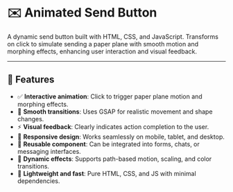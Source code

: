 # ✉️ Animated Send Button

A dynamic send button built with HTML, CSS, and JavaScript. Transforms on click to simulate sending a paper plane with smooth motion and morphing effects, enhancing user interaction and visual feedback.

---

## 🚀 Features
- ✅ **Interactive animation**: Click to trigger paper plane motion and morphing effects.  
- 🎨 **Smooth transitions**: Uses GSAP for realistic movement and shape changes.  
- ⚡ **Visual feedback**: Clearly indicates action completion to the user.  
- 📱 **Responsive design**: Works seamlessly on mobile, tablet, and desktop.  
- 🧩 **Reusable component**: Can be integrated into forms, chats, or messaging interfaces.  
- 🔄 **Dynamic effects**: Supports path-based motion, scaling, and color transitions.  
- 🎯 **Lightweight and fast**: Pure HTML, CSS, and JS with minimal dependencies.
